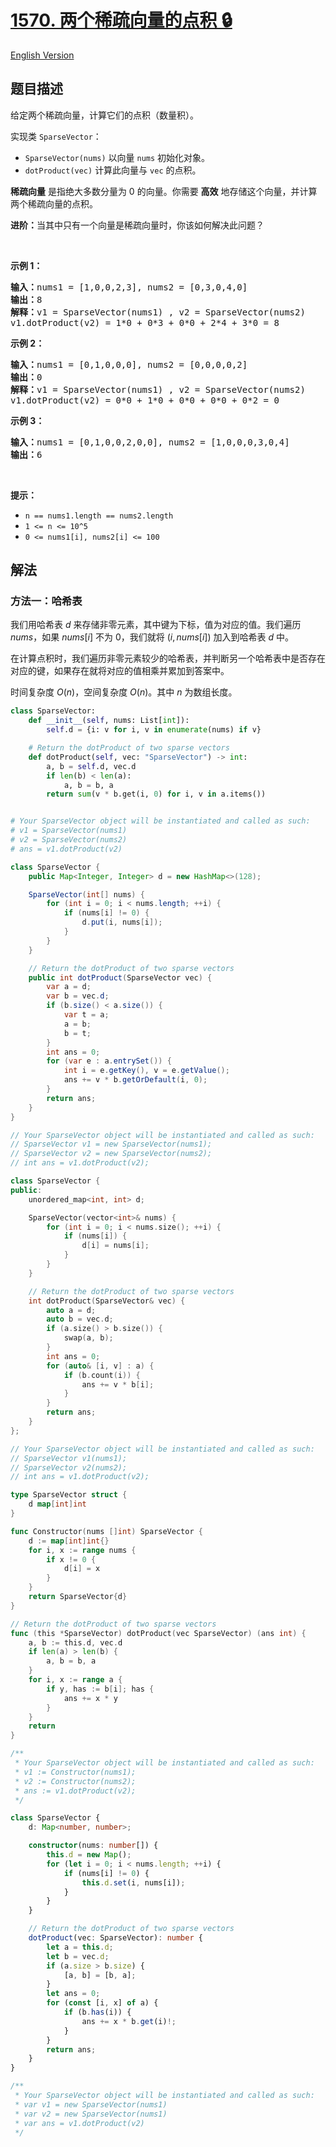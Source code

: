 # [1570. 两个稀疏向量的点积 🔒](https://leetcode.cn/problems/dot-product-of-two-sparse-vectors)

[English Version](/solution/1500-1599/1570.Dot%20Product%20of%20Two%20Sparse%20Vectors/README_EN.md)

<!-- tags:设计,数组,哈希表,双指针 -->

## 题目描述

<!-- 这里写题目描述 -->

<p>给定两个稀疏向量，计算它们的点积（数量积）。</p>

<p>实现类 <code>SparseVector</code>：</p>

<ul>
	<li><code>SparseVector(nums)</code> 以向量 <code>nums</code> 初始化对象。</li>
	<li><code>dotProduct(vec)</code> 计算此向量与 <code>vec</code> 的点积。</li>
</ul>

<p><strong>稀疏向量</strong> 是指绝大多数分量为 0 的向量。你需要 <strong>高效</strong> 地存储这个向量，并计算两个稀疏向量的点积。</p>

<p><strong>进阶：</strong>当其中只有一个向量是稀疏向量时，你该如何解决此问题？</p>

<p> </p>

<p><strong>示例 1：</strong></p>

<pre>
<strong>输入：</strong>nums1 = [1,0,0,2,3], nums2 = [0,3,0,4,0]
<strong>输出：</strong>8
<strong>解释：</strong>v1 = SparseVector(nums1) , v2 = SparseVector(nums2)
v1.dotProduct(v2) = 1*0 + 0*3 + 0*0 + 2*4 + 3*0 = 8
</pre>

<p><strong>示例 2：</strong></p>

<pre>
<strong>输入：</strong>nums1 = [0,1,0,0,0], nums2 = [0,0,0,0,2]
<strong>输出：</strong>0
<strong>解释：</strong>v1 = SparseVector(nums1) , v2 = SparseVector(nums2)
v1.dotProduct(v2) = 0*0 + 1*0 + 0*0 + 0*0 + 0*2 = 0
</pre>

<p><strong>示例 3：</strong></p>

<pre>
<strong>输入：</strong>nums1 = [0,1,0,0,2,0,0], nums2 = [1,0,0,0,3,0,4]
<strong>输出：</strong>6
</pre>

<p> </p>

<p><strong>提示：</strong></p>

<ul>
	<li><code>n == nums1.length == nums2.length</code></li>
	<li><code>1 <= n <= 10^5</code></li>
	<li><code>0 <= nums1[i], nums2[i] <= 100</code></li>
</ul>

## 解法

### 方法一：哈希表

我们用哈希表 $d$ 来存储非零元素，其中键为下标，值为对应的值。我们遍历 $nums$，如果 $nums[i]$ 不为 $0$，我们就将 $(i, nums[i])$ 加入到哈希表 $d$ 中。

在计算点积时，我们遍历非零元素较少的哈希表，并判断另一个哈希表中是否存在对应的键，如果存在就将对应的值相乘并累加到答案中。

时间复杂度 $O(n)$，空间复杂度 $O(n)$。其中 $n$ 为数组长度。

<!-- tabs:start -->

```python
class SparseVector:
    def __init__(self, nums: List[int]):
        self.d = {i: v for i, v in enumerate(nums) if v}

    # Return the dotProduct of two sparse vectors
    def dotProduct(self, vec: "SparseVector") -> int:
        a, b = self.d, vec.d
        if len(b) < len(a):
            a, b = b, a
        return sum(v * b.get(i, 0) for i, v in a.items())


# Your SparseVector object will be instantiated and called as such:
# v1 = SparseVector(nums1)
# v2 = SparseVector(nums2)
# ans = v1.dotProduct(v2)
```

```java
class SparseVector {
    public Map<Integer, Integer> d = new HashMap<>(128);

    SparseVector(int[] nums) {
        for (int i = 0; i < nums.length; ++i) {
            if (nums[i] != 0) {
                d.put(i, nums[i]);
            }
        }
    }

    // Return the dotProduct of two sparse vectors
    public int dotProduct(SparseVector vec) {
        var a = d;
        var b = vec.d;
        if (b.size() < a.size()) {
            var t = a;
            a = b;
            b = t;
        }
        int ans = 0;
        for (var e : a.entrySet()) {
            int i = e.getKey(), v = e.getValue();
            ans += v * b.getOrDefault(i, 0);
        }
        return ans;
    }
}

// Your SparseVector object will be instantiated and called as such:
// SparseVector v1 = new SparseVector(nums1);
// SparseVector v2 = new SparseVector(nums2);
// int ans = v1.dotProduct(v2);
```

```cpp
class SparseVector {
public:
    unordered_map<int, int> d;

    SparseVector(vector<int>& nums) {
        for (int i = 0; i < nums.size(); ++i) {
            if (nums[i]) {
                d[i] = nums[i];
            }
        }
    }

    // Return the dotProduct of two sparse vectors
    int dotProduct(SparseVector& vec) {
        auto a = d;
        auto b = vec.d;
        if (a.size() > b.size()) {
            swap(a, b);
        }
        int ans = 0;
        for (auto& [i, v] : a) {
            if (b.count(i)) {
                ans += v * b[i];
            }
        }
        return ans;
    }
};

// Your SparseVector object will be instantiated and called as such:
// SparseVector v1(nums1);
// SparseVector v2(nums2);
// int ans = v1.dotProduct(v2);
```

```go
type SparseVector struct {
	d map[int]int
}

func Constructor(nums []int) SparseVector {
	d := map[int]int{}
	for i, x := range nums {
		if x != 0 {
			d[i] = x
		}
	}
	return SparseVector{d}
}

// Return the dotProduct of two sparse vectors
func (this *SparseVector) dotProduct(vec SparseVector) (ans int) {
	a, b := this.d, vec.d
	if len(a) > len(b) {
		a, b = b, a
	}
	for i, x := range a {
		if y, has := b[i]; has {
			ans += x * y
		}
	}
	return
}

/**
 * Your SparseVector object will be instantiated and called as such:
 * v1 := Constructor(nums1);
 * v2 := Constructor(nums2);
 * ans := v1.dotProduct(v2);
 */
```

```ts
class SparseVector {
    d: Map<number, number>;

    constructor(nums: number[]) {
        this.d = new Map();
        for (let i = 0; i < nums.length; ++i) {
            if (nums[i] != 0) {
                this.d.set(i, nums[i]);
            }
        }
    }

    // Return the dotProduct of two sparse vectors
    dotProduct(vec: SparseVector): number {
        let a = this.d;
        let b = vec.d;
        if (a.size > b.size) {
            [a, b] = [b, a];
        }
        let ans = 0;
        for (const [i, x] of a) {
            if (b.has(i)) {
                ans += x * b.get(i)!;
            }
        }
        return ans;
    }
}

/**
 * Your SparseVector object will be instantiated and called as such:
 * var v1 = new SparseVector(nums1)
 * var v2 = new SparseVector(nums1)
 * var ans = v1.dotProduct(v2)
 */
```

<!-- tabs:end -->

<!-- end -->
